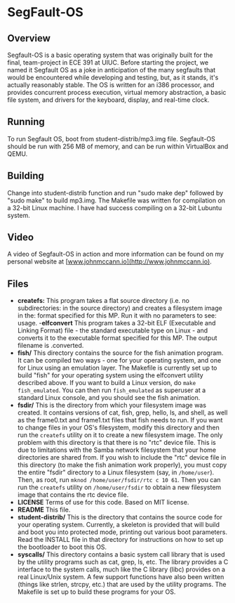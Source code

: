 SegFault-OS
===========

Overview
-----------
Segfault-OS is a basic operating system that was originally built for the final, team-project in ECE 391 at UIUC. Before starting the project, we named it Segfault OS as a joke in anticipation of the many segfaults that would be encountered while developing and testing, but, as it stands, it's actually reasonably stable. The OS is written for an i386 processor, and provides concurrent process execution, virtual memory abstraction, a basic file system, and drivers for the keyboard, display, and real-time clock.

Running
-----------
To run Segfault OS, boot from student-distrib/mp3.img file. Segfault-OS should be run with 256 MB of memory, and can be run within VirtualBox and QEMU.

Building
-----------
Change into student-distrib function and run "sudo make dep" followed by "sudo make" to build mp3.img. The Makefile was written for compilation on a 32-bit Linux machine. I have had success compiling on a 32-bit Lubuntu system.

Video
-----------
A video of Segfault-OS in action and more information can be found on my personal website at [www.johnmccann.io](http://www.johnmccann.io).

Files
-----------

- **createfs:** This program takes a flat source directory (i.e. no subdirectories: in the source directory) and creates a filesystem image in the: format specified for this MP.  Run it with no parameters to see: usage.
-**elfconvert** This program takes a 32-bit ELF (Executable and Linking Format) file - the standard executable type on Linux - and converts it to the executable format specified for this MP.  The output filename is <exename>.converted.
- **fish/** This directory contains the source for the fish animation program. It can be compiled two ways - one for your operating system, and one for Linux using an emulation layer.  The Makefile is currently set up to build "fish" for your operating system using the elfconvert utility described above.  If you want to build a Linux version, do ``` make fish_emulated ```.  You can then run ``` fish_emulated ``` as superuser at a standard Linux console, and you should see the fish animation.
- **fsdir/** This is the directory from which your filesystem image was created. It contains versions of cat, fish, grep, hello, ls, and shell, as well as the frame0.txt and frame1.txt files that fish needs to run. If you want to change files in your OS's filesystem, modify this directory and then run the ``` createfs ``` utility on it to create a new filesystem image.
The only problem with this directory is that there is no "rtc" device file.  This is due to limitations with the Samba network filesystem that your home directories are shared from. If you wish to include the "rtc" device file in this directory (to make the fish animation work properly), you must copy the entire "fsdir" directory to a Linux filesystem (say, in ``` /home/user ```).  Then, as root, run ``` mknod /home/user/fsdir/rtc c 10 61 ```.  Then you can run the ``` createfs ``` utility on ``` /home/user/fsdir ``` to obtain a new filesystem image that contains the rtc device file.
- **LICENSE** Terms of use for this code.  Based on MIT license.
- **README** This file.
- **student-distrib/** This is the directory that contains the source code for your operating system.  Currently, a skeleton is provided that will build and boot you into protected mode, printing out various boot parameters.  Read the INSTALL file in that directory for instructions on how to set up the bootloader to boot this OS.
- **syscalls/** This directory contains a basic system call library that is used by the utility programs such as cat, grep, ls, etc.  The library provides a C interface to the system calls, much like the C library (libc) provides on a real Linux/Unix system.  A few support functions have also been written (things like strlen, strcpy, etc.) that are used by the utility programs.  The Makefile is set up to build these programs for your OS.
